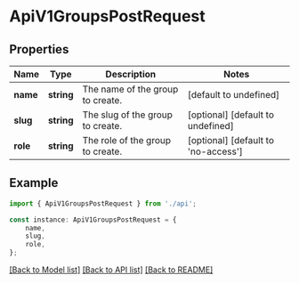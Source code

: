 # ApiV1GroupsPostRequest


## Properties

Name | Type | Description | Notes
------------ | ------------- | ------------- | -------------
**name** | **string** | The name of the group to create. | [default to undefined]
**slug** | **string** | The slug of the group to create. | [optional] [default to undefined]
**role** | **string** | The role of the group to create. | [optional] [default to 'no-access']

## Example

```typescript
import { ApiV1GroupsPostRequest } from './api';

const instance: ApiV1GroupsPostRequest = {
    name,
    slug,
    role,
};
```

[[Back to Model list]](../README.md#documentation-for-models) [[Back to API list]](../README.md#documentation-for-api-endpoints) [[Back to README]](../README.md)
